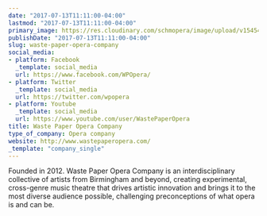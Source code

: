 ```yaml
---
date: "2017-07-13T11:11:00-04:00"
lastmod: "2017-07-13T11:11:00-04:00"
primary_image: https://res.cloudinary.com/schmopera/image/upload/v1545409169/media/webhook-uploads/1499958699763/WPO-Logo.jpg.jpg
publishDate: "2017-07-13T11:11:00-04:00"
slug: waste-paper-opera-company
social_media:
- platform: Facebook
  _template: social_media
  url: https://www.facebook.com/WPOpera/
- platform: Twitter
  _template: social_media
  url: https://twitter.com/wpopera
- platform: Youtube
  _template: social_media
  url: https://www.youtube.com/user/WastePaperOpera
title: Waste Paper Opera Company
type_of_company: Opera company
website: http://www.wastepaperopera.com/
_template: "company_single"
---
```


Founded in 2012. Waste Paper Opera Company is an interdisciplinary collective of artists from Birmingham and beyond, creating experimental, cross-genre music theatre that drives artistic innovation and brings it to the most diverse audience possible, challenging preconceptions of what opera is and can be.
